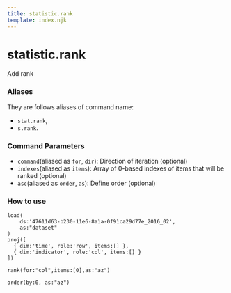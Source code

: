 ```yaml
---
title: statistic.rank
template: index.njk
---
```

# statistic.rank
Add rank


### Aliases
They are follows aliases of command name: 
+ ```stat.rank```,  
+ ```s.rank```.


### Command Parameters

+ ```command```(aliased as ```for```, ```dir```): Direction of iteration (optional)
+ ```indexes```(aliased as ```items```): Array of 0-based indexes of items that will be ranked (optional)
+ ```asc```(aliased as ```order```, ```as```): Define order (optional)


### How to use

```dps
load(
    ds:'47611d63-b230-11e6-8a1a-0f91ca29d77e_2016_02',
    as:"dataset"
)
proj([
  { dim:'time', role:'row', items:[] },
  { dim:'indicator', role:'col', items:[] }
])

rank(for:"col",items:[0],as:"az")

order(by:0, as:"az")
```
